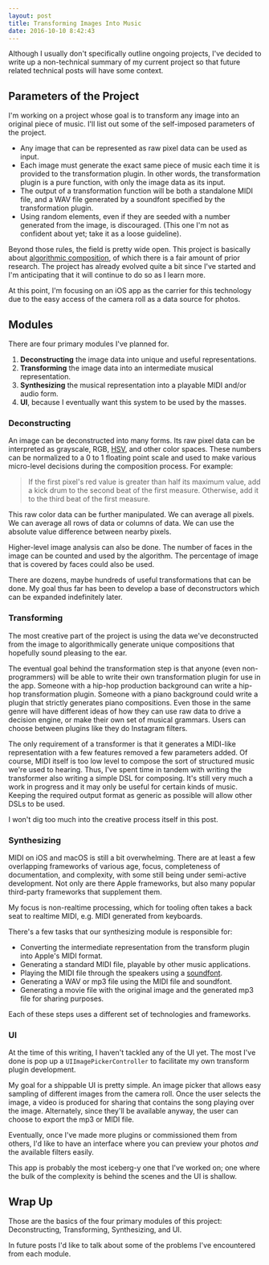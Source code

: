 ```yaml
---
layout: post
title: Transforming Images Into Music
date: 2016-10-10 8:42:43
---
```


Although I usually don't specifically outline ongoing projects, I've decided to write up a non-technical summary of my current project so that future related technical posts will have some context.

## Parameters of the Project

I'm working on a project whose goal is to transform any image into an original piece of music. I'll list out some of the self-imposed parameters of the project.

* Any image that can be represented as raw pixel data can be used as input.
* Each image must generate the exact same piece of music each time it is provided to the transformation plugin. In other words, the transformation plugin is a pure function, with only the image data as its input.
* The output of a transformation function will be both a standalone MIDI file, and a WAV file generated by a soundfont specified by the transformation plugin.
* Using random elements, even if they are seeded with a number generated from the image, is discouraged. (This one I'm not as confident about yet; take it as a loose guideline).

Beyond those rules, the field is pretty wide open. This project is basically about [algorithmic composition](https://en.wikipedia.org/wiki/Algorithmic_composition), of which there is a fair amount of prior research. The project has already evolved quite a bit since I've started and I'm anticipating that it will continue to do so as I learn more.

At this point, I'm focusing on an iOS app as the carrier for this technology due to the easy access of the camera roll as a data source for photos.

## Modules

There are four primary modules I've planned for.

1. **Deconstructing** the image data into unique and useful representations. 
2. **Transforming** the image data into an intermediate musical representation.
3. **Synthesizing** the musical representation into a playable MIDI and/or audio form.
4. **UI**, because I eventually want this system to be used by the masses.

### Deconstructing

An image can be deconstructed into many forms. Its raw pixel data can be interpreted as grayscale, RGB, [HSV](https://en.wikipedia.org/wiki/HSL_and_HSV), and other color spaces. These numbers can be normalized to a 0 to 1 floating point scale and used to make various micro-level decisions during the composition process. For example: 

> If the first pixel's red value is greater than half its maximum value, add a kick drum to the second beat of the first measure. Otherwise, add it to the third beat of the first measure.

This raw color data can be further manipulated. We can average all pixels. We can average all rows of data or columns of data. We can use the absolute value difference between nearby pixels.

Higher-level image analysis can also be done. The number of faces in the image can be counted and used by the algorithm. The percentage of image that is covered by faces could also be used.

There are dozens, maybe hundreds of useful transformations that can be done. My goal thus far has been to develop a base of deconstructors which can be expanded indefinitely later.

### Transforming

The most creative part of the project is using the data we've deconstructed from the image to algorithmically generate unique compositions that hopefully sound pleasing to the ear.

The eventual goal behind the transformation step is that anyone (even non-programmers) will be able to write their own transformation plugin for use in the app. Someone with a hip-hop production background can write a hip-hop transformation plugin. Someone with a piano background could write a plugin that strictly generates piano compositions. Even those in the same genre will have different ideas of how they can use raw data to drive a decision engine, or make their own set of musical grammars. Users can choose between plugins like they do Instagram filters.

The only requirement of a transformer is that it generates a MIDI-like representation with a few features removed a few parameters added. Of course, MIDI itself is too low level to compose the sort of structured music we're used to hearing. Thus, I've spent time in tandem with writing the transformer also writing a simple DSL for composing. It's still very much a work in progress and it may only be useful for certain kinds of music. Keeping the required output format as generic as possible will allow other DSLs to be used.

I won't dig too much into the creative process itself in this post.

### Synthesizing

MIDI on iOS and macOS is still a bit overwhelming. There are at least a few overlapping frameworks of various age, focus, completeness of documentation, and complexity, with some still being under semi-active development. Not only are there Apple frameworks, but also many popular third-party frameworks that supplement them.

My focus is non-realtime processing, which for tooling often takes a back seat to realtime MIDI, e.g. MIDI generated from keyboards.

There's a few tasks that our synthesizing module is responsible for:

* Converting the intermediate representation from the transform plugin into Apple's MIDI format.
* Generating a standard MIDI file, playable by other music applications.
* Playing the MIDI file through the speakers using a [soundfont](https://en.wikipedia.org/wiki/SoundFont).
* Generating a WAV or mp3 file using the MIDI file and soundfont.
* Generating a movie file with the original image and the generated mp3 file for sharing purposes.

Each of these steps uses a different set of technologies and frameworks.

### UI

At the time of this writing, I haven't tackled any of the UI yet. The most I've done is pop up a `UIImagePickerController` to facilitate my own transform plugin development.

My goal for a shippable UI is pretty simple. An image picker that allows easy sampling of different images from the camera roll. Once the user selects the image, a video is produced for sharing that contains the song playing over the image. Alternately, since they'll be available anyway, the user can choose to export the mp3 or MIDI file.

Eventually, once I've made more plugins or commissioned them from others, I'd like to have an interface where you can preview your photos _and_ the available filters easily.

This app is probably the most iceberg-y one that I've worked on; one where the bulk of the complexity is behind the scenes and the UI is shallow.

## Wrap Up

Those are the basics of the four primary modules of this project: Deconstructing, Transforming, Synthesizing, and UI.

In future posts I'd like to talk about some of the problems I've encountered from each module.
